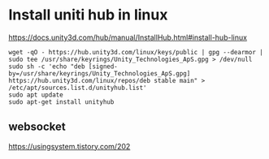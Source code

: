 
# Install uniti hub in linux

https://docs.unity3d.com/hub/manual/InstallHub.html#install-hub-linux

```
wget -qO - https://hub.unity3d.com/linux/keys/public | gpg --dearmor | sudo tee /usr/share/keyrings/Unity_Technologies_ApS.gpg > /dev/null
sudo sh -c 'echo "deb [signed-by=/usr/share/keyrings/Unity_Technologies_ApS.gpg] https://hub.unity3d.com/linux/repos/deb stable main" > /etc/apt/sources.list.d/unityhub.list'
sudo apt update
sudo apt-get install unityhub
```

## websocket

https://usingsystem.tistory.com/202
